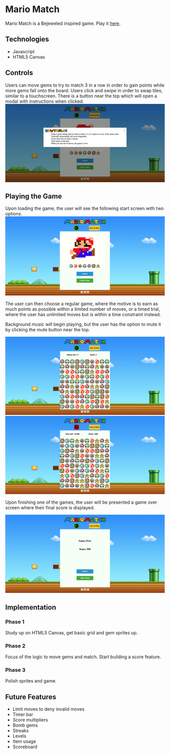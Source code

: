 # Mario Match

Mario Match is a Bejeweled inspired game. Play it [here](https://kevinphanle.github.io/MarioMatch/).

## Technologies

* Javascript
* HTML5 Canvas

## Controls

Users can move gems to try to match 3 in a row in order to gain points while more gems fall onto the board.
Users click and swipe in order to swap tiles, similar to a touchscreen.
There is a button near the top which will open a modal with instructions when clicked. 
<img src="./assets/screenshots/howtoplaymodal.png"/>

## Playing the Game

Upon loading the game, the user will see the following start screen with two options.
<img src="./assets/screenshots/frontpage.png"/>

The user can then choose a regular game, where the motive is to earn as much points as possible within a limited number of moves, or a timed trial, where the user has unlimited moves but is within a time constraint instead.

Background music will begin playing, but the user has the option to mute it by clicking the mute button near the top.

<img src="./assets/screenshots/regulargame.png"/>

<img src="./assets/screenshots/scoretimetrial.png"/>

Upon finishing one of the games, the user will be presented a game over screen where their final score is displayed.

<img src="./assets/screenshots/gameover.png"/>

## Implementation

### Phase 1

Study up on HTML5 Canvas, get basic grid and gem sprites up.

### Phase 2

Focus of the logic to move gems and match. Start building a score feature. 

### Phase 3

Polish sprites and game. 

## Future Features

* Limit moves to deny invalid moves
* Timer bar
* Score multipliers
* Bomb gems
* Streaks
* Levels
* Item usage
* Scoreboard
